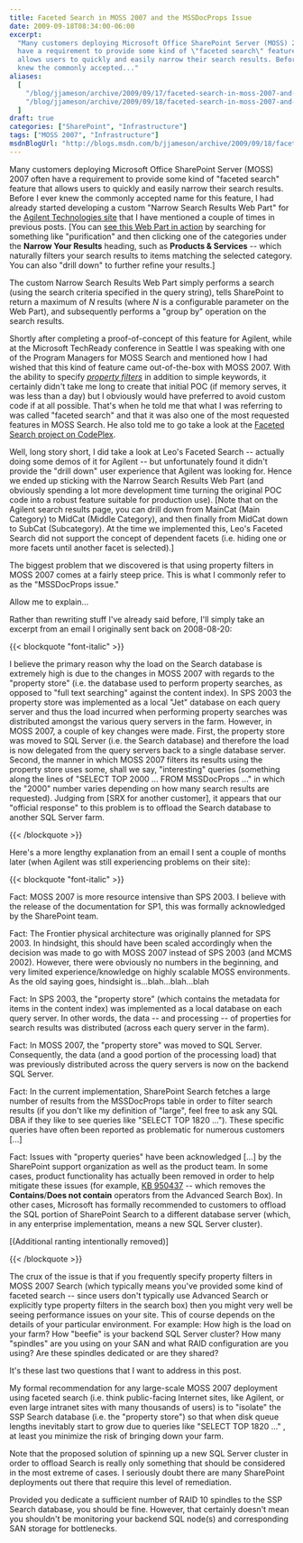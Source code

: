 ```yaml
---
title: Faceted Search in MOSS 2007 and the MSSDocProps Issue
date: 2009-09-18T08:34:00-06:00
excerpt:
  "Many customers deploying Microsoft Office SharePoint Server (MOSS) 2007 often
  have a requirement to provide some kind of \"faceted search\" feature that
  allows users to quickly and easily narrow their search results. Before I ever
  knew the commonly accepted..."
aliases:
  [
    "/blog/jjameson/archive/2009/09/17/faceted-search-in-moss-2007-and-the-mssdocprops-issue.aspx",
    "/blog/jjameson/archive/2009/09/18/faceted-search-in-moss-2007-and-the-mssdocprops-issue.aspx",
  ]
draft: true
categories: ["SharePoint", "Infrastructure"]
tags: ["MOSS 2007", "Infrastructure"]
msdnBlogUrl: "http://blogs.msdn.com/b/jjameson/archive/2009/09/18/faceted-search-in-moss-2007-and-the-mssdocprops-issue.aspx"
---
```


Many customers deploying Microsoft Office SharePoint Server (MOSS) 2007 often
have a requirement to provide some kind of "faceted search" feature that allows
users to quickly and easily narrow their search results. Before I ever knew the
commonly accepted name for this feature, I had already started developing a
custom "Narrow Search Results Web Part" for the
[Agilent Technologies site](http://www.chem.agilent.com/) that I have mentioned
a couple of times in previous posts.
[You can [see this Web Part in action](http://www.chem.agilent.com/en-US/Search/Pages/default.aspx?k=purification&a=%20scope:%22English%20%28U.S.%29%20Content%22+MainCat:%22Products+%26+Services%22)
by searching for something like "purification" and then clicking one of the
categories under the **Narrow Your Results** heading, such as **Products &
Services** -- which naturally filters your search results to items matching the
selected category. You can also "drill down" to further refine your results.]

The custom Narrow Search Results Web Part simply performs a search (using the
search criteria specified in the query string), tells SharePoint to return a
maximum of <var>N</var> results (where <var>N</var> is a configurable parameter
on the Web Part), and subsequently performs a "group by" operation on the search
results.

Shortly after completing a proof-of-concept of this feature for Agilent, while
at the Microsoft TechReady conference in Seattle I was speaking with one of the
Program Managers for MOSS Search and mentioned how I had wished that this kind
of feature came out-of-the-box with MOSS 2007. With the ability to specify
*[property filters](http://msdn.microsoft.com/en-us/library/ms582745.aspx)* in
addition to simple keywords, it certainly didn't take me long to create that
initial POC (if memory serves, it was less than a day) but I obviously would
have preferred to avoid custom code if at all possible. That's when he told me
that what I was referring to was called "faceted search" and that it was also
one of the most requested features in MOSS Search. He also told me to go take a
look at the
[Faceted Search project on CodePlex](http://facetedsearch.codeplex.com/).

Well, long story short, I did take a look at Leo's Faceted Search -- actually
doing some demos of it for Agilent -- but unfortunately found it didn't provide
the "drill down" user experience that Agilent was looking for. Hence we ended up
sticking with the Narrow Search Results Web Part (and obviously spending a lot
more development time turning the original POC code into a robust feature
suitable for production use). [Note that on the Agilent search results page, you
can drill down from MainCat (Main Category) to MidCat (Middle Category), and
then finally from MidCat down to SubCat (Subcategory). At the time we
implemented this, Leo's Faceted Search did not support the concept of dependent
facets (i.e. hiding one or more facets until another facet is selected).]

The biggest problem that we discovered is that using property filters in MOSS
2007 comes at a fairly steep price. This is what I commonly refer to as the
"MSSDocProps issue."

Allow me to explain...

Rather than rewriting stuff I've already said before, I'll simply take an
excerpt from an email I originally sent back on 2008-08-20:

{{< blockquote "font-italic" >}}

I believe the primary reason why the load on the Search database is extremely
high is due to the changes in MOSS 2007 with regards to the "property store"
(i.e. the database used to perform property searches, as opposed to "full text
searching" against the content index). In SPS 2003 the property store was
implemented as a local "Jet" database on each query server and thus the load
incurred when performing property searches was distributed amongst the various
query servers in the farm. However, in MOSS 2007, a couple of key changes were
made. First, the property store was moved to SQL Server (i.e. the Search
database) and therefore the load is now delegated from the query servers back to
a single database server. Second, the manner in which MOSS 2007 filters its
results using the property store uses some, shall we say, "interesting" queries
(something along the lines of "SELECT TOP 2000 ... FROM MSSDocProps ..." in
which the "2000" number varies depending on how many search results are
requested). Judging from [SRX for another customer], it appears that our
"official response" to this problem is to offload the Search database to another
SQL Server farm.

{{< /blockquote >}}

Here's a more lengthy explanation from an email I sent a couple of months later
(when Agilent was still experiencing problems on their site):

{{< blockquote "font-italic" >}}

Fact: MOSS 2007 is more resource intensive than SPS 2003. I believe with the
release of the documentation for SP1, this was formally acknowledged by the
SharePoint team.

Fact: The Frontier physical architecture was originally planned for SPS 2003. In
hindsight, this should have been scaled accordingly when the decision was made
to go with MOSS 2007 instead of SPS 2003 (and MCMS 2002). However, there were
obviously no numbers in the beginning, and very limited experience/knowledge on
highly scalable MOSS environments. As the old saying goes, hindsight
is...blah...blah...blah

Fact: In SPS 2003, the "property store" (which contains the metadata for items
in the content index) was implemented as a local database on each query server.
In other words, the data -- and processing -- of properties for search results
was distributed (across each query server in the farm).

Fact: In MOSS 2007, the "property store" was moved to SQL Server. Consequently,
the data (and a good portion of the processing load) that was previously
distributed across the query servers is now on the backend SQL Server.

Fact: In the current implementation, SharePoint Search fetches a large number of
results from the MSSDocProps table in order to filter search results (if you
don't like my definition of "large", feel free to ask any SQL DBA if they like
to see queries like "SELECT TOP 1820 ..."). These specific queries have often
been reported as problematic for numerous customers [...]

Fact: Issues with "property queries" have been acknowledged
[...] by the SharePoint support organization as well as the product team. In some cases, product functionality has actually been removed in order to help mitigate these issues (for example, [KB 950437](http://support.microsoft.com/kb/950437/)
-- which removes the **Contains**/**Does not contain** operators from the
Advanced Search Box). In other cases, Microsoft has formally recommended to
customers to offload the SQL portion of SharePoint Search to a different
database server (which, in any enterprise implementation, means a new SQL Server
cluster).

[(Additional ranting intentionally removed)]

{{< /blockquote >}}

The crux of the issue is that if you frequently specify property filters in MOSS
2007 Search (which typically means you've provided some kind of faceted search
-- since users don't typically use Advanced Search or explicitly type property
filters in the search box) then you might very well be seeing performance issues
on your site. This of course depends on the details of your particular
environment. For example: How high is the load on your farm? How "beefie" is
your backend SQL Server cluster? How many "spindles" are you using on your SAN
and what RAID configuration are you using? Are these spindles dedicated or are
they shared?

It's these last two questions that I want to address in this post.

My formal recommendation for any large-scale MOSS 2007 deployment using faceted
search (i.e. think public-facing Internet sites, like Agilent, or even large
intranet sites with many thousands of users) is to "isolate" the SSP Search
database (i.e. the "property store") so that when disk queue lengths inevitably
start to grow due to queries like "SELECT TOP 1820 ..." , at least you minimize
the risk of bringing down your farm.

Note that the proposed solution of spinning up a new SQL Server cluster in order
to offload Search is really only something that should be considered in the most
extreme of cases. I seriously doubt there are many SharePoint deployments out
there that require this level of remediation.

Provided you dedicate a sufficient number of RAID 10 spindles to the SSP Search
database, you should be fine. However, that certainly doesn't mean you shouldn't
be monitoring your backend SQL node(s) and corresponding SAN storage for
bottlenecks.

